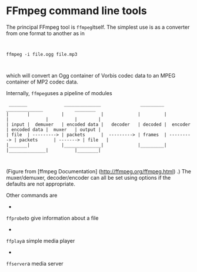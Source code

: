 #  FFmpeg command line tools 

The principal FFmpeg tool is
 `ffmpeg`itself.
      The simplest use is as a converter from one  format
      to another as in
```

	
ffmpeg -i file.ogg file.mp3
	
      
```
which will convert an Ogg container of Vorbis codec data to an
      MPEG container of MP2 codec data.

Internally,
 `ffmpeg`uses a pipeline of modules
```example
 _______              ______________               _________              ______________            ________
|       |            |              |             |         |            |              |          |        |
| input |  demuxer   | encoded data |   decoder   | decoded |  encoder   | encoded data |  muxer   | output |
| file  | ---------> | packets      |  ---------> | frames  | ---------> | packets      | -------> | file   |
|_______|            |______________|             |_________|            |______________|          |________|

      
```
(Figure from
 [ffmpeg Documentation] (http://ffmpeg.org/ffmpeg.html)
.)
      The muxer/demuxer, decoder/encoder can all be set using options if the defaults are not
      appropriate.

Other commands are

+  
 `ffprobe`to give information about a file


+  
 `ffplay`a simple media player


+  
 `ffserver`a media server




